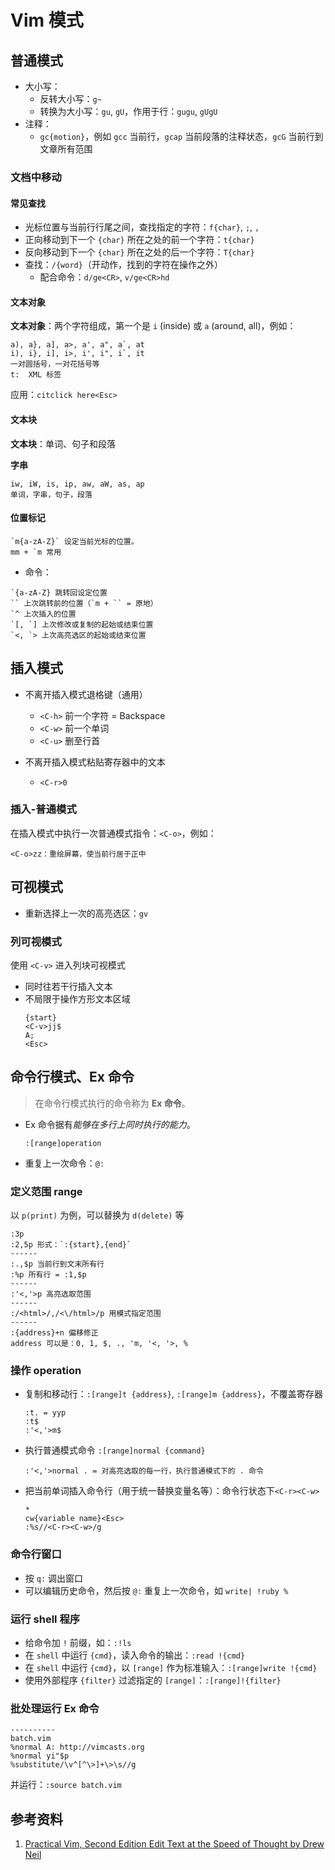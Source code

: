 # Vim 模式 


## 普通模式

- 大小写：
    - 反转大小写：`g~`
    - 转换为大小写：`gu`, `gU`，作用于行：`gugu`, `gUgU`
- 注释：
    - `gc{motion}`，例如 `gcc` 当前行，`gcap` 当前段落的注释状态，`gcG` 当前行到文章所有范围

### 文档中移动
#### 常见查找

- 光标位置与当前行行尾之间，查找指定的字符：`f{char}`, `;`, `,`
- 正向移动到下一个 `{char}` 所在之处的前一个字符：`t{char}`
- 反向移动到下一个 `{char}` 所在之处的后一个字符：`T{char}`
- 查找：`/{word}`（开动作，找到的字符在操作之外）
    - 配合命令：`d/ge<CR>`, `v/ge<CR>hd`

#### 文本对象

**文本对象**：两个字符组成，第一个是 `i` (inside) 或 `a` (around, all)，例如：
```
a), a}, a], a>, a', a", a`, at
i), i}, i], i>, i', i", i`, it
一对圆括号，一对花括号等
t:  XML 标签
```
应用：`citclick here<Esc>` 

#### 文本块
**文本块**：单词、句子和段落

**字串**

``` 
iw, iW, is, ip, aw, aW, as, ap
单词，字串，句子，段落
```

#### 位置标记
```
`m{a-zA-Z}` 设定当前光标的位置。
mm + `m 常用
```
- 命令：
```
`{a-zA-Z} 跳转回设定位置
`` 上次跳转前的位置（`m + `` = 原地）
`^ 上次插入的位置
`[, `] 上次修改或复制的起始或结束位置
`<, `> 上次高亮选区的起始或结束位置
```

## 插入模式

- 不离开插入模式退格键（通用）
    - `<C-h>` 前一个字符 = Backspace
    - `<C-w>` 前一个单词
    - `<C-u>` 删至行首

- 不离开插入模式粘贴寄存器中的文本
    - `<C-r>0`
        
### 插入-普通模式

在插入模式中执行一次普通模式指令：`<C-o>`，例如：
```
<C-o>zz：重绘屏幕，使当前行居于正中
```

## 可视模式

- 重新选择上一次的高亮选区：`gv`
### 列可视模式

使用 `<C-v>` 进入列块可视模式
- 同时往若干行插入文本
- 不局限于操作方形文本区域
    ```
    {start}
    <C-v>jj$
    A;
    <Esc>
    ```
## 命令行模式、Ex 命令
> 在命令行模式执行的命令称为 **Ex 命令**。

- Ex 命令据有*能够在多行上同时执行的能力*。
    ```vim
    :[range]operation
    ```

- 重复上一次命令：`@:`
    
### 定义范围 range
以 `p(print)` 为例，可以替换为 `d(delete)` 等
```
:3p
:2,5p 形式：`:{start},{end}`
------
:.,$p 当前行到文末所有行
:%p 所有行 = :1,$p
------
:'<,'>p 高亮选取范围
------
:/<html>/,/<\/html>/p 用模式指定范围
------
:{address}+n 偏移修正
address 可以是：0, 1, $, ., 'm, '<, '>, %
```
### 操作 operation

- 复制和移动行：`:[range]t {address}`, `:[range]m {address}`，不覆盖寄存器
    ```
    :t. = yyp
    :t$
    :'<,'>m$
    ```
- 执行普通模式命令 `:[range]normal {command}`
    ```
    :'<,'>normal . = 对高亮选取的每一行，执行普通模式下的 . 命令
    ```
- 把当前单词插入命令行（用于统一替换变量名等）：命令行状态下`<C-r><C-w>`
    ```
    *
    cw{variable name}<Esc>
    :%s//<C-r><C-w>/g
    ```

### 命令行窗口
- 按 `q:` 调出窗口
- 可以编辑历史命令，然后按 `@:` 重复上一次命令，如 `write| !ruby %`

### 运行 shell 程序
- 给命令加 `!` 前缀，如：`:!ls`
- 在 `shell` 中运行 `{cmd}`，读入命令的输出：`:read !{cmd}`
- 在 `shell` 中运行 `{cmd}`，以 `[range]` 作为标准输入：`:[range]write !{cmd}`
- 使用外部程序 `{filter}` 过滤指定的 `[range]`：`:[range]!{filter}`

### 批处理运行 Ex 命令
```
----------
batch.vim
%normal A: http://vimcasts.org
%normal yi"$p
%substitute/\v^[^\>]+\>\s//g
```
并运行：`:source batch.vim`


## 参考资料

1. [Practical Vim, Second Edition Edit Text at the Speed of Thought by Drew Neil](https://pragprog.com/titles/dnvim2/practical-vim-second-edition/)

